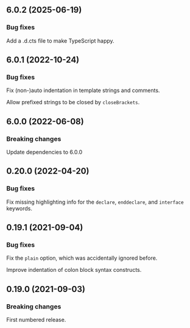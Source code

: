 ## 6.0.2 (2025-06-19)

### Bug fixes

Add a .d.cts file to make TypeScript happy.
## 6.0.1 (2022-10-24)

### Bug fixes

Fix (non-)auto indentation in template strings and comments.

Allow prefixed strings to be closed by `closeBrackets`.

## 6.0.0 (2022-06-08)

### Breaking changes

Update dependencies to 6.0.0

## 0.20.0 (2022-04-20)

### Bug fixes

Fix missing highlighting info for the `declare`, `enddeclare`, and `interface` keywords.

## 0.19.1 (2021-09-04)

### Bug fixes

Fix the `plain` option, which was accidentally ignored before.

Improve indentation of colon block syntax constructs.

## 0.19.0 (2021-09-03)

### Breaking changes

First numbered release.
